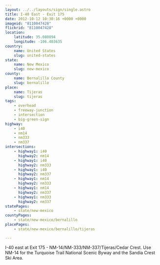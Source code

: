 ```yaml
---
layout: ../../layouts/sign/single.astro
title: I-40 East - Exit 175
date: 2012-10-12 10:30:16 +0000 +0000
imageid: "8110047428"
flickrid: "8110047428"
location:
    latitude: 35.080894
    longitude: -106.403635
country:
    name: United States
    slug: united-states
state:
    name: New Mexico
    slug: new-mexico
county:
    name: Bernalillo County
    slug: bernalillo
place:
    name: Tijeras
    slug: tijeras
tags:
    - overhead
    - freeway-junction
    - intersection
    - big-green-sign
highway:
    - i40
    - nm14
    - nm333
    - nm337
intersections:
    - highway1: i40
      highway2: nm14
    - highway1: i40
      highway2: nm333
    - highway1: i40
      highway2: nm337
    - highway1: nm14
      highway2: nm333
    - highway1: nm14
      highway2: nm337
    - highway1: nm333
      highway2: nm337
statePages:
    - state/new-mexico
countyPages:
    - state/new-mexico/bernalillo
placePages:
    - state/new-mexico/bernalillo/tijeras

---
```

I-40 east at Exit 175 - NM-14/NM-333/NM-337/Tijeras/Cedar Crest.  Use NM-14 for the Turquoise Trail National Scenic Byway and the Sandia Crest Ski Area.